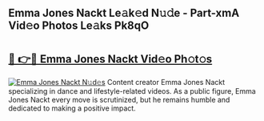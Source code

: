 ## Emma Jones Nackt Le𝚊k𝚎d N𝚞𝚍e - Part-xmA Vid𝚎o Photos Le𝚊ks Pk8qO

# <h2><a href="http://fbaaye3.evod.top/?m=Emma+Jones+Nackt">🔗 👉🔴 Emma Jones Nackt Vid𝚎o Ph𝚘t𝚘s</a></h2>

[![Emma Jones Nackt N𝚞d𝚎s](https://i.imgur.com/8V9OHl7.gif)](http://fbaaye3.evod.top/?m=Emma+Jones+Nackt)
Content creator Emma Jones Nackt specializing in dance and lifestyle-related videos. As a public figure, Emma Jones Nackt every move is scrutinized, but he remains humble and dedicated to making a positive impact. 

